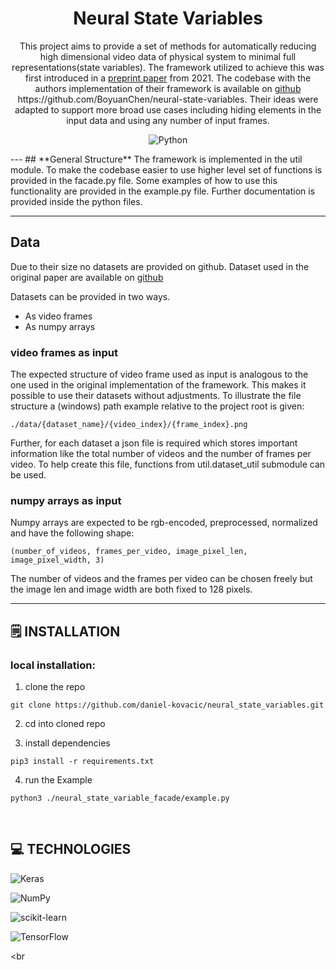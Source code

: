 <div align='center'>
    <h1><b>Neural State Variables</b></h1>
    <p>This project aims to provide a set of methods for automatically reducing high dimensional video data
    of physical system to minimal full representations(state variables). The framework utilized to achieve this was
    first introduced in a <a href="https://arxiv.org/pdf/2112.10755.pdf"> preprint paper</a> from 2021.
    The codebase with the authors implementation of their framework is available on
    <a href="https://github.com/BoyuanChen/neural-state-variables"> github </a>
    https://github.com/BoyuanChen/neural-state-variables. Their ideas were adapted to support more broad use cases
    including hiding elements in the input data and using any number of input frames.
</p>

![Python](https://badgen.net/badge/Python/3.9/blue)

</div>
---
## **General Structure**
The framework is implemented in the util module. To make the codebase easier to use higher level set of functions
is provided in the facade.py file. Some examples of how to use this functionality are provided in the example.py file.
Further documentation is provided inside the python files.


---
## **Data**
Due to their size no datasets are provided on github. Dataset used in the original paper are available on
<a href="https://github.com/BoyuanChen/neural-state-variables"> github </a>

Datasets can be provided in two ways. 
- As video frames
- As numpy arrays

### video frames as input
The expected structure of video frame used as input is analogous to the one used in the original implementation of the framework.
This makes it possible to use their datasets without adjustments.
To illustrate the file structure a (windows) path example relative to the project root is given:
    
    ./data/{dataset_name}/{video_index}/{frame_index}.png

Further, for each dataset a json file is required which stores important information like the total number of videos and the
number of frames per video. To help create this file, functions from util.dataset_util submodule can be used.

### numpy arrays as input
Numpy arrays are expected to be rgb-encoded, preprocessed, normalized and have the following shape:

    (number_of_videos, frames_per_video, image_pixel_len, image_pixel_width, 3)

The number of videos and the frames per video can be chosen freely but the image len and image width are both fixed to 128 pixels.

---

## 🗒️ **INSTALLATION**

### local installation:

1. clone the repo

```
git clone https://github.com/daniel-kovacic/neural_state_variables.git
```

2. cd into cloned repo

3. install dependencies

```
pip3 install -r requirements.txt
```

4. run the Example

```
python3 ./neural_state_variable_facade/example.py
```

<br />

## 💻 **TECHNOLOGIES**

![Keras](https://img.shields.io/badge/Keras-%23D00000.svg?style=for-the-badge&logo=Keras&logoColor=white)

![NumPy](https://img.shields.io/badge/numpy-%23013243.svg?style=for-the-badge&logo=numpy&logoColor=white)

![scikit-learn](https://img.shields.io/badge/scikit--learn-%23F7931E.svg?style=for-the-badge&logo=scikit-learn&logoColor=white)

![TensorFlow](https://img.shields.io/badge/TensorFlow-%23FF6F00.svg?style=for-the-badge&logo=TensorFlow&logoColor=white)

<br 
